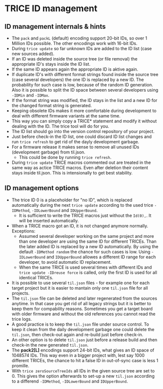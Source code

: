 # TRICE ID management

## ID management internals & hints

- The `pack` and `packL` (default) encoding support 20-bit IDs, so over 1 Million IDs possible. The other encodings work with 16-bit IDs.
- During `trice update` so far unknown IDs are added to the ID list (case new sources added).
- If an ID was deleted inside the source tree (or file removal) the appropriate ID's stays inside the ID list.
- If the same ID appears again the appropriate ID is aktive again.
- If duplicate ID's with different format strings found inside the source tree (case several developers) the one ID is replaced by a new ID. The probability for such case is low, because of the random ID generation. Also it is possible to split the ID space between several developers using `-IDMin` and `-IDMax`.
- If the format string was modified, the ID stays in the list and a new ID for the changed format string is generated.
- Keeping obsolete IDs makes it more comfortable during development to deal with different firmware variants at the same time.
- This way you can simply copy a TRICE* statement and modify it without dealing with the ID. The trice tool will do for you.
- The ID list should go into the version control repository of your project.
- Just before check-in the ID list, one could discard ID list changes and run `trice refresh` to get rid of the dayly development garbage.
- For a firmware release it makes sense to remove all unused IDs (development garbage) from til.json.
  - This could be done by running `trice refresh`.
- During `trice update` TRICE macros commented out are treated in the same way as actice TRICE macros. Even after deletion their content stays inside til.json. This is intensionally to get best stability.


## ID management options

- The trice ID 0 is a placeholder for "no ID", which is replaced automatically during the next `trice update` according to the used trice `-IDMethod`, `-IDLowerBound` and `IDUpperBound`.
  - It is sufficient to write the TRICE macros just without the `Id(0),`. It will be inserted automatically.
- When a TRICE macro got an ID, it is not changed anymore normally. Exceptions:
  - Assumed several developer working on the same project and more than one developer are using the same ID for different TRICEs. Than the later added ID is replaced by a new ID automatically. By using the default `-IDMethod random` the chance for such cases is low. Using `-IDLowerBound` and `IDUpperBound` allowes a different ID range for each developer, to avoid automatic ID replacement.
  - When the same TRICE is used several times with different IDs and `trice update -IDreuse force` is called, only the first ID is used for all identical TRICEs.
- It is possible to use several `til.json` files - for example one for each target project but it is easier to mantain only one `til.json` file for all projects.
- The `til.json` file can be deleted and later regenerated from the sources anytime. In that case you get rid of all legacy strings but it is better to keep them for compability reasons. Sometimes you get a target board with older firmware and without the old references you cannot read the trice logs.
- A good practice is to keep the `til.json` file under source control. To keep it clean from the daily development garbage one could delete the `til.json`, then check-out again and re-build just before check-in.
- An other option is to delete `til.json` just before a release build and then check-in the new generated `til.json`.
- The **pack2[L]** encodings support 24-bit IDs, what gives an ID space of 1048574 IDs. This way even in a bigger project with, lest say 1000 different TRICEs, the chance to hit a false ID in out-of-sync case is less 1 promille.
- With `trice zeroSourceTreeIds` all IDs in the given source tree are set to 0. This gives the option afterwards to set-up a new `til.json` according to a differend `-IDMethod`, `-IDLowerBound` and `IDUpperBound`.
